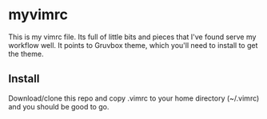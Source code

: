 # myvimrc
This is my vimrc file. Its full of little bits and pieces that I've found
serve my workflow well. It points to Gruvbox theme, which you'll need to
install to get the theme.

## Install
Download/clone this repo and copy .vimrc to your home directory (~/.vimrc) 
and you should be good to go.
